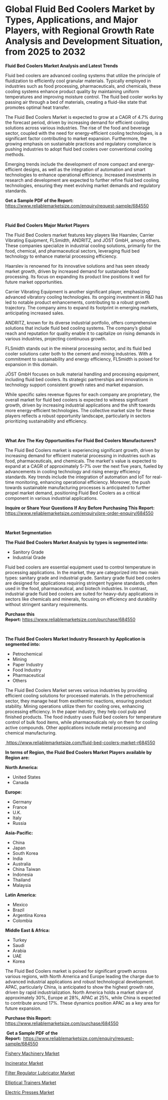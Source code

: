 <p><h1>Global Fluid Bed Coolers Market by Types, Applications, and Major Players, with Regional Growth Rate Analysis and Development Situation, from 2025 to 2032</h1></p><p><strong>Fluid Bed Coolers Market Analysis and Latest Trends</strong></p>
<p><p>Fluid bed coolers are advanced cooling systems that utilize the principle of fluidization to efficiently cool granular materials. Typically employed in industries such as food processing, pharmaceuticals, and chemicals, these cooling systems enhance product quality by maintaining uniform temperatures and improving moisture control. The fluid bed cooler works by passing air through a bed of materials, creating a fluid-like state that promotes optimal heat transfer.</p><p>The Fluid Bed Coolers Market is expected to grow at a CAGR of 4.7% during the forecast period, driven by increasing demand for efficient cooling solutions across various industries. The rise of the food and beverage sector, coupled with the need for energy-efficient cooling technologies, is a significant factor contributing to market expansion. Furthermore, the growing emphasis on sustainable practices and regulatory compliance is pushing industries to adopt fluid bed coolers over conventional cooling methods.</p><p>Emerging trends include the development of more compact and energy-efficient designs, as well as the integration of automation and smart technologies to enhance operational efficiency. Increased investments in research and development are expected to further refine fluid bed cooling technologies, ensuring they meet evolving market demands and regulatory standards.</p></p>
<p><strong>Get a Sample PDF of the Report:&nbsp;</strong> <a href="https://www.reliablemarketsize.com/enquiry/request-sample/684550?utm_campaign=2176&utm_medium=2&utm_source=Github&utm_content=ia&utm_term=10042025&utm_id=fluid-bed-coolers">https://www.reliablemarketsize.com/enquiry/request-sample/684550</a></p>
<p>&nbsp;</p>
<p><strong>Fluid Bed Coolers Major Market Players</strong></p>
<p><p>The Fluid Bed Coolers market features key players like Haarslev, Carrier Vibrating Equipment, FLSmidth, ANDRITZ, and JÖST GmbH, among others. These companies specialize in industrial cooling solutions, primarily for the food, chemical, and pharmaceutical sectors, leveraging fluid bed technology to enhance material processing efficiency.</p><p>Haarslev is renowned for its innovative solutions and has seen steady market growth, driven by increased demand for sustainable food processing. Its focus on expanding its product line positions it well for future market opportunities.</p><p>Carrier Vibrating Equipment is another significant player, emphasizing advanced vibratory cooling technologies. Its ongoing investment in R&D has led to notable product enhancements, contributing to a robust growth trajectory. The company aims to expand its footprint in emerging markets, anticipating increased sales.</p><p>ANDRITZ, known for its diverse industrial portfolio, offers comprehensive solutions that include fluid bed cooling systems. The company’s global reach and reputation for quality enable it to capitalize on rising demands in various industries, projecting continuous growth.</p><p>FLSmidth stands out in the mineral processing sector, and its fluid bed cooler solutions cater both to the cement and mining industries. With a commitment to sustainability and energy efficiency, FLSmidth is poised for expansion in this domain.</p><p>JÖST GmbH focuses on bulk material handling and processing equipment, including fluid bed coolers. Its strategic partnerships and innovations in technology support consistent growth rates and market expansion.</p><p>While specific sales revenue figures for each company are proprietary, the overall market for fluid bed coolers is expected to witness significant growth, driven by increasing industrial applications and the shift towards more energy-efficient technologies. The collective market size for these players reflects a robust opportunity landscape, particularly in sectors prioritizing sustainability and efficiency.</p></p>
<p>&nbsp;</p>
<p><strong>What Are The Key Opportunities For Fluid Bed Coolers Manufacturers?</strong></p>
<p><p>The Fluid Bed Coolers market is experiencing significant growth, driven by increasing demand for efficient material processing in industries such as food, pharmaceuticals, and chemicals. The market's value is expected to expand at a CAGR of approximately 5-7% over the next five years, fueled by advancements in cooling technology and rising energy efficiency standards. Key trends include the integration of automation and IoT for real-time monitoring, enhancing operational efficiency. Moreover, the push towards sustainable manufacturing processes is anticipated to further propel market demand, positioning Fluid Bed Coolers as a critical component in various industrial applications.</p></p>
<p><strong>Inquire or Share Your Questions If Any Before Purchasing This Report:</strong> <a href="https://www.reliablemarketsize.com/enquiry/pre-order-enquiry/684550?utm_campaign=2176&utm_medium=2&utm_source=Github&utm_content=ia&utm_term=10042025&utm_id=fluid-bed-coolers">https://www.reliablemarketsize.com/enquiry/pre-order-enquiry/684550</a></p>
<p>&nbsp;</p>
<p><strong>Market Segmentation</strong></p>
<p><strong>The Fluid Bed Coolers Market Analysis by types is segmented into:</strong></p>
<p><ul><li>Sanitory Grade</li><li>Industrial Grade</li></ul></p>
<p><p>Fluid bed coolers are essential equipment used to control temperature in processing applications. In the market, they are categorized into two main types: sanitary grade and industrial grade. Sanitary grade fluid bed coolers are designed for applications requiring stringent hygiene standards, often used in the food, pharmaceutical, and biotech industries. In contrast, industrial grade fluid bed coolers are suited for heavy-duty applications in sectors like chemicals and minerals, focusing on efficiency and durability without stringent sanitary requirements.</p></p>
<p><strong>Purchase this Report:&nbsp;</strong><a href="https://www.reliablemarketsize.com/purchase/684550?utm_campaign=2176&utm_medium=2&utm_source=Github&utm_content=ia&utm_term=10042025&utm_id=fluid-bed-coolers">https://www.reliablemarketsize.com/purchase/684550</a></p>
<p>&nbsp;</p>
<p><strong>The Fluid Bed Coolers Market Industry Research by Application is segmented into:</strong></p>
<p><ul><li>Petrochemical</li><li>Mining</li><li>Paper Industry</li><li>Food Industry</li><li>Pharmaceutical</li><li>Others</li></ul></p>
<p><p>The Fluid Bed Coolers Market serves various industries by providing efficient cooling solutions for processed materials. In the petrochemical sector, they manage heat from exothermic reactions, ensuring product stability. Mining operations utilize them for cooling ores, enhancing processing efficiency. In the paper industry, they help cool pulp and finished products. The food industry uses fluid bed coolers for temperature control of bulk food items, while pharmaceuticals rely on them for cooling active compounds. Other applications include metal processing and chemical manufacturing.</p></p>
<p><a href="https://www.reliablemarketsize.com/fluid-bed-coolers-market-r684550?utm_campaign=2176&utm_medium=2&utm_source=Github&utm_content=ia&utm_term=10042025&utm_id=fluid-bed-coolers">&nbsp;https://www.reliablemarketsize.com/fluid-bed-coolers-market-r684550</a></p>
<p><strong>In terms of Region, the Fluid Bed Coolers Market Players available by Region are:</strong></p>
<p>
    <p> <strong> North America: </strong>
        <ul>
            <li>United States</li>
            <li>Canada</li>
        </ul>
        </p> 
    <p> <strong> Europe: </strong>
        <ul>
            <li>Germany</li>
            <li>France</li>
            <li>U.K.</li>
            <li>Italy</li>
            <li>Russia</li>
        </ul>
        </p> 
    <p> <strong> Asia-Pacific: </strong>
        <ul>
            <li>China</li>
            <li>Japan</li>
            <li>South Korea</li>
            <li>India</li>
            <li>Australia</li>
            <li>China Taiwan</li>
            <li>Indonesia</li>
            <li>Thailand</li>
            <li>Malaysia</li>
        </ul>
        </p> 
    <p> <strong> Latin America: </strong>
        <ul>
            <li>Mexico</li>
            <li>Brazil</li>
            <li>Argentina Korea</li>
            <li>Colombia</li>
        </ul>
        </p> 
    <p> <strong> Middle East & Africa: </strong>
        <ul>
            <li>Turkey</li>
            <li>Saudi</li>
            <li>Arabia</li>
            <li>UAE</li>
            <li>Korea</li>
        </ul>
    </p>
    </p>
<p><p>The Fluid Bed Coolers market is poised for significant growth across various regions, with North America and Europe leading the charge due to advanced industrial applications and robust technological development. APAC, particularly China, is anticipated to show the highest growth rate, driven by rapid industrialization. North America holds a market share of approximately 30%, Europe at 28%, APAC at 25%, while China is expected to contribute around 17%. These dynamics position APAC as a key area for future expansion.</p></p>
<p><strong>Purchase this Report: </strong><a href="https://www.reliablemarketsize.com/purchase/684550?utm_campaign=2176&utm_medium=2&utm_source=Github&utm_content=ia&utm_term=10042025&utm_id=fluid-bed-coolers">https://www.reliablemarketsize.com/purchase/684550</a></p>
<p>&nbsp;<strong>Get a Sample PDF of the Report:&nbsp;&nbsp;</strong><a href="https://www.reliablemarketsize.com/enquiry/request-sample/684550?utm_campaign=2176&utm_medium=2&utm_source=Github&utm_content=ia&utm_term=10042025&utm_id=fluid-bed-coolers">https://www.reliablemarketsize.com/enquiry/request-sample/684550</a></p>
<p><strong></strong></p>
<p><p><a href="https://github.com/shpirttangim48/Market-Research-Report-List-1/blob/main/fishery-machinery-market.md?utm_campaign=2176&utm_medium=2&utm_source=Github&utm_content=ia&utm_term=10042025&utm_id=fluid-bed-coolers">Fishery Machinery Market</a></p><p><a href="https://github.com/gakpasulgun/Market-Research-Report-List-1/blob/main/incinerator-market.md?utm_campaign=2176&utm_medium=2&utm_source=Github&utm_content=ia&utm_term=10042025&utm_id=fluid-bed-coolers">Incinerator Market</a></p><p><a href="https://github.com/lugnabirue/Market-Research-Report-List-1/blob/main/filter-regulator-lubricator-market.md?utm_campaign=2176&utm_medium=2&utm_source=Github&utm_content=ia&utm_term=10042025&utm_id=fluid-bed-coolers">Filter Regulator Lubricator Market</a></p><p><a href="https://github.com/braisykhwezi/Market-Research-Report-List-1/blob/main/elliptical-trainers-market.md?utm_campaign=2176&utm_medium=2&utm_source=Github&utm_content=ia&utm_term=10042025&utm_id=fluid-bed-coolers">Elliptical Trainers Market</a></p><p><a href="https://github.com/marteionun0/Market-Research-Report-List-1/blob/main/electric-presses-market.md?utm_campaign=2176&utm_medium=2&utm_source=Github&utm_content=ia&utm_term=10042025&utm_id=fluid-bed-coolers">Electric Presses Market</a></p></p>